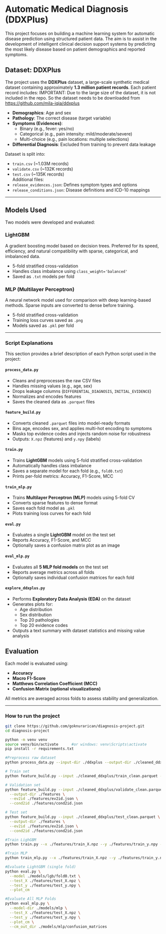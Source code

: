 # Automatic Medical Diagnosis (DDXPlus)


This project focuses on building a machine learning system for automatic disease prediction using structured patient data. The aim is to assist in the development of intelligent clinical decision support systems by predicting the most likely disease based on patient demographics and reported symptoms.

## Dataset: DDXPlus

The project uses the **DDXPlus** dataset, a large-scale synthetic medical dataset containing approximately **1.3 million patient records**. Each patient record includes:
IMPORTANT: Due to the large size of the dataset, it is not included in the repo. So the dataset needs to be downloaded from https://github.com/mila-iqia/ddxplus
- **Demographics**: Age and sex  
- **Pathology**: The correct disease (target variable)  
- **Symptoms (Evidences)**:  
  - Binary (e.g., fever: yes/no)  
  - Categorical (e.g., pain intensity: mild/moderate/severe)  
  - Multi-choice (e.g., pain locations: multiple selections)  
- **Differential Diagnosis**: Excluded from training to prevent data leakage

Dataset is split into:
- `train.csv` (~1.03M records)  
- `validate.csv` (~132K records)  
- `test.csv` (~135K records)  
Additional files:  
- `release_evidences.json`: Defines symptom types and options  
- `release_conditions.json`: Disease definitions and ICD-10 mappings

---

## Models Used

Two models were developed and evaluated:

### LightGBM  
A gradient boosting model based on decision trees. Preferred for its speed, efficiency, and natural compatibility with sparse, categorical, and imbalanced data.

- 5-fold stratified cross-validation
- Handles class imbalance using `class_weight='balanced'`
- Saved as `.txt` models per fold

###  MLP (Multilayer Perceptron)  
A neural network model used for comparison with deep learning-based methods. Sparse inputs are converted to dense before training.

- 5-fold stratified cross-validation  
- Training loss curves saved as `.png`  
- Models saved as `.pkl` per fold

---


### Script Explanations

This section provides a brief description of each Python script used in the project:

#### `process_data.py`
- Cleans and preprocesses the raw CSV files  
- Handles missing values (e.g., age, sex)  
- Drops leakage columns (`DIFFERENTIAL_DIAGNOSIS`, `INITIAL_EVIDENCE`)  
- Normalizes and encodes features  
- Saves the cleaned data as `.parquet` files

#### `feature_build.py`
- Converts cleaned `.parquet` files into model-ready formats  
- Bins age, encodes sex, and applies multi-hot encoding to symptoms  
- Masks top evidence codes and injects random noise for robustness  
- Outputs: `X.npz` (features) and `y.npy` (labels)

#### `train.py`
- Trains **LightGBM** models using 5-fold stratified cross-validation  
- Automatically handles class imbalance  
- Saves a separate model for each fold (e.g., `fold0.txt`)  
- Prints per-fold metrics: Accuracy, F1-Score, MCC

#### `train_mlp.py`
- Trains **Multilayer Perceptron (MLP)** models using 5-fold CV  
- Converts sparse features to dense format  
- Saves each fold model as `.pkl`  
- Plots training loss curves for each fold

#### `eval.py`
- Evaluates a single **LightGBM** model on the test set  
- Reports Accuracy, F1-Score, and MCC  
- Optionally saves a confusion matrix plot as an image

#### `eval_mlp.py`
- Evaluates all **5 MLP fold models** on the test set  
- Reports average metrics across all folds  
- Optionally saves individual confusion matrices for each fold

#### `explore_ddxplus.py`
- Performs **Exploratory Data Analysis (EDA)** on the dataset  
- Generates plots for:
  - Age distribution  
  - Sex distribution  
  - Top 20 pathologies  
  - Top 20 evidence codes  
- Outputs a text summary with dataset statistics and missing value analysis


## Evaluation

Each model is evaluated using:

- **Accuracy**
- **Macro F1-Score**
- **Matthews Correlation Coefficient (MCC)**
- **Confusion Matrix (optional visualizations)**

All metrics are averaged across folds to assess stability and generalization.

---


### How to run the project
```bash
git clone https://github.com/goknurarican/diagnosis-project.git
cd diagnosis-project
```

```bash
python -m venv venv
source venv/bin/activate      #or windows: venv\Scripts\activate
pip install -r requirements.txt
```

```bash
#Preprocess raw dataset
python process_data.py --input-dir ./ddxplus --output-dir ./cleaned_ddxplus

````

```bash
# Train set
python feature_build.py --input ./cleaned_ddxplus/train_clean.parquet --output-dir ./features

# Validation set
python feature_build.py --input ./cleaned_ddxplus/validate_clean.parquet \
  --output-dir ./features \
  --ev2id ./features/ev2id.json \
  --cond2id ./features/cond2id.json

# Test set
python feature_build.py --input ./cleaned_ddxplus/test_clean.parquet \
  --output-dir ./features \
  --ev2id ./features/ev2id.json \
  --cond2id ./features/cond2id.json

````

```bash
#Train LighGBM
python train.py --x ./features/train_X.npz --y ./features/train_y.npy --output ./models/lgb


````


```bash
#Train MLP
python train_mlp.py --x ./features/train_X.npz --y ./features/train_y.npy --output ./models/mlp

````


```bash
#Evaluate LightGBM (single fold)
python eval.py \
  --model ./models/lgb/fold0.txt \
  --test_X ./features/test_X.npz \
  --test_y ./features/test_y.npy \
  --plot_cm

````

```bash
#Evaluate All MLP Folds
python eval_mlp.py \
  --model-dir ./models/mlp \
  --test_X ./features/test_X.npz \
  --test_y ./features/test_y.npy \
  --plot_cm \
  --cm_out_dir ./models/mlp/confusion_matrices

````


